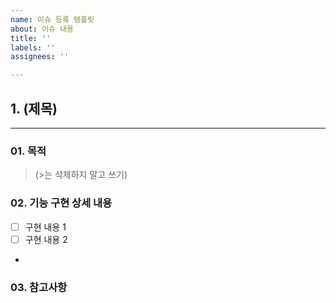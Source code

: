 ```yaml
---
name: 이슈 등록 템플릿
about: 이슈 내용
title: ''
labels: ''
assignees: ''

---
```


## 1. (제목)
----------------------------------
### 01. 목적
> (>는 삭제하지 말고 쓰기)
> 
### 02. 기능 구현 상세 내용
- [ ] 구현 내용 1
- [ ] 구현 내용 2
- 
### 03. 참고사항
